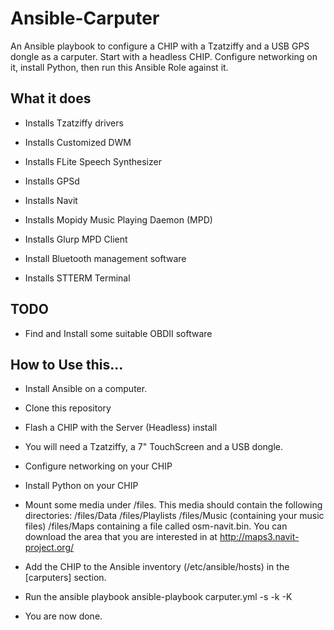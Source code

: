 # Ansible-Carputer

An Ansible playbook to configure a CHIP with a Tzatziffy and a USB GPS dongle as a carputer.  Start with a headless CHIP.  Configure networking on it, install Python, then run this Ansible Role against it.

## What it does

* Installs Tzatziffy drivers

* Installs Customized DWM

* Installs FLite Speech Synthesizer

* Installs GPSd

* Installs Navit

* Installs Mopidy Music Playing Daemon (MPD)

* Installs Glurp MPD Client

* Install Bluetooth management software

* Installs STTERM Terminal

## TODO

* Find and Install some suitable OBDII software

## How to Use this...

* Install Ansible on a computer.

* Clone this repository

* Flash a CHIP with the Server (Headless) install

* You will need a Tzatziffy, a 7" TouchScreen and a USB dongle.

* Configure networking on your CHIP

* Install Python on your CHIP

* Mount some media under /files.  This media should contain the following directories: /files/Data /files/Playlists /files/Music (containing your music files) /files/Maps containing a file called osm-navit.bin.  You can download the area that you are interested in at http://maps3.navit-project.org/

* Add the CHIP to the Ansible inventory (/etc/ansible/hosts) in the [carputers] section.

* Run the ansible playbook ansible-playbook carputer.yml -s -k -K

* You are now done. 
